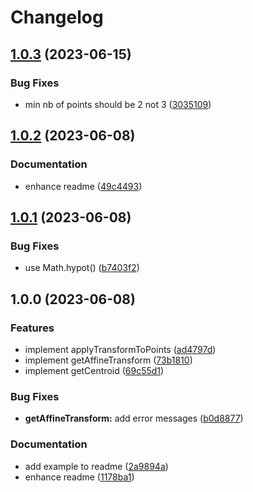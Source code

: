# Changelog

## [1.0.3](https://github.com/mljs/affine-transform/compare/v1.0.2...v1.0.3) (2023-06-15)


### Bug Fixes

* min nb of points should be 2 not 3 ([3035109](https://github.com/mljs/affine-transform/commit/303510945ebb4fc2f2322d25005b37e876705be9))

## [1.0.2](https://github.com/mljs/affine-transform/compare/v1.0.1...v1.0.2) (2023-06-08)


### Documentation

* enhance readme ([49c4493](https://github.com/mljs/affine-transform/commit/49c44937a95406175769afa2c9ff959ba2d3f707))

## [1.0.1](https://github.com/mljs/affine-transform/compare/v1.0.0...v1.0.1) (2023-06-08)


### Bug Fixes

* use Math.hypot() ([b7403f2](https://github.com/mljs/affine-transform/commit/b7403f22736e50b77ecf62eb94699973847df634))

## 1.0.0 (2023-06-08)


### Features

* implement applyTransformToPoints ([ad4797d](https://github.com/mljs/affine-transform/commit/ad4797df66daaf641c1c734ae0306c2e51f6675d))
* implement getAffineTransform ([73b1810](https://github.com/mljs/affine-transform/commit/73b18109e7168fd13fe08447a8bd1209738ef6fc))
* implement getCentroid ([69c55d1](https://github.com/mljs/affine-transform/commit/69c55d1d665d72a6db849610c858e17720baa0bf))


### Bug Fixes

* **getAffineTransform:** add error messages ([b0d8877](https://github.com/mljs/affine-transform/commit/b0d887717a3f9f850f2da4e99377b05a4e74f747))


### Documentation

* add example to readme ([2a9894a](https://github.com/mljs/affine-transform/commit/2a9894a9a71d7f42d6152534fdfd532d4212244a))
* enhance readme ([1178ba1](https://github.com/mljs/affine-transform/commit/1178ba1642fe58b3595d2b84d20d71712d13c62d))
